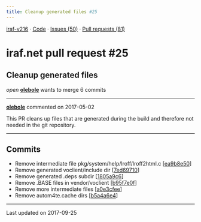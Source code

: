 ```yaml
---
title: Cleanup generated files #25
---
```


[iraf-v216](/iraf-v216) · [Code](https://github.com/iraf-community/iraf/tree/iraf-v216) · [Issues (50)](/iraf-v216/issues) · [Pull requests (81)](/iraf-v216/issues/pulls)

# iraf.net pull request #25
## Cleanup generated files
*open* **[olebole](https://github.com/olebole)** wants to merge 6 commits

- - - -

**[olebole](https://github.com/olebole)** commented on 2017-05-02

This PR cleans up files that are generated during the build and therefore not needed in the git repository.
- - - -

## Commits

* Remove intermediate file pkg/system/help/lroff/lroff2html.c [[ea9b8e50](https://github.com/iraf-community/iraf/commit/ea9b8e503289025923591236b3cc74eae20ab6be)]
* Remove generated voclient/include dir [[7ed69710](https://github.com/iraf-community/iraf/commit/7ed69710c1f8a35a963b407ba7ba9447b98e5384)]
* Remove generated .deps subdir [[1805a9c6](https://github.com/iraf-community/iraf/commit/1805a9c61d4638c65d7714ad3cf0421dc44c382d)]
* Remove .BASE files in vendor/voclient [[b95f7e0f](https://github.com/iraf-community/iraf/commit/b95f7e0f625eb90352a8120a71dd59be95e0e9bd)]
* Remove more intermediate files [[a0e3cfee](https://github.com/iraf-community/iraf/commit/a0e3cfeeab4e204a732f4e12fdd1137b7fd06652)]
* Remove autom4te.cache dirs [[b5a4a6e4](https://github.com/iraf-community/iraf/commit/b5a4a6e445e0a1470df6ec9e597e8dcd5fd381cb)]

- - - -

Last updated on 2017-09-25
